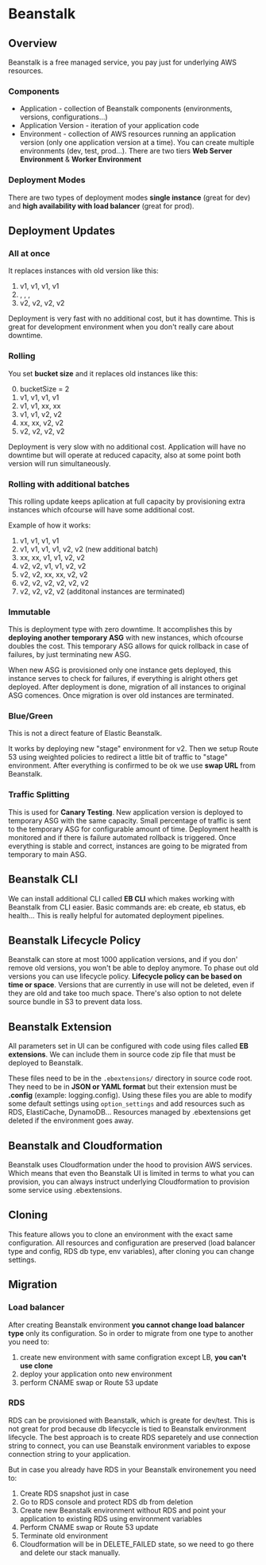 # Beanstalk

## Overview

Beanstalk is a free managed service, you pay just for underlying AWS resources.

### Components

- Application - collection of Beanstalk components (environments, versions, configurations...)
- Application Version - iteration of your application code
- Environment - collection of AWS resources running an application version (only one application version at a time). You can create multiple environments (dev, test, prod...). There are two tiers **Web Server Environment** & **Worker Environment**

### Deployment Modes

There are two types of deployment modes **single instance** (great for dev) and **high availability with load balancer** (great for prod).

## Deployment Updates

### All at once

It replaces instances with old version like this:

1. v1, v1, v1, v1
2. , , ,
3. v2, v2, v2, v2

Deployment is very fast with no additional cost, but it has downtime. This is great for development environment when you don't really care about downtime.

### Rolling

You set **bucket size** and it replaces old instances like this:

0. bucketSize = 2
1. v1, v1, v1, v1
2. v1, v1, xx, xx
3. v1, v1, v2, v2
4. xx, xx, v2, v2
5. v2, v2, v2, v2

Deployment is very slow with no additional cost. Application will have no downtime but will operate at reduced capacity, also at some point both version will run simultaneously.

### Rolling with additional batches

This rolling update keeps aplication at full capacity by provisioning extra instances which ofcourse will have some additional cost.

Example of how it works:

1. v1, v1, v1, v1
2. v1, v1, v1, v1, v2, v2 (new additional batch)
3. xx, xx, v1, v1, v2, v2
4. v2, v2, v1, v1, v2, v2
5. v2, v2, xx, xx, v2, v2
6. v2, v2, v2, v2, v2, v2
7. v2, v2, v2, v2 (additonal instances are terminated)

### Immutable

This is deployment type with zero downtime. It accomplishes this by **deploying another temporary ASG** with new instances, which ofcourse doubles the cost. This temporary ASG allows for quick rollback in case of failures, by just terminating new ASG.

When new ASG is provisioned only one instance gets deployed, this instance serves to check for failures, if everything is alright others get deployed.
After deployment is done, migration of all instances to original ASG comences. Once migration is over old instances are terminated.

### Blue/Green

This is not a direct feature of Elastic Beanstalk.

It works by deploying new "stage" environment for v2. Then we setup Route 53 using weighted policies to redirect a little bit of traffic to "stage" environment. After everything is confirmed to be ok we use **swap URL** from Beanstalk.

### Traffic Splitting

This is used for **Canary Testing**. New application version is deployed to temporary ASG with the same capacity. Small percentage of traffic is sent to the temporary ASG for configurable amount of time. Deployment health is monitored and if there is failure automated rollback is triggered.
Once everything is stable and correct, instances are going to be migrated from temporary to main ASG.

## Beanstalk CLI

We can install additional CLI called **EB CLI** which makes working with Beanstalk from CLI easier. Basic commands are: eb create, eb status, eb health...
This is really helpful for automated deployment pipelines.

## Beanstalk Lifecycle Policy

Beanstalk can store at most 1000 application versions, and if you don' remove old versions, you won't be able to deploy anymore.
To phase out old versions you can use lifecycle policy. **Lifecycle policy can be based on time or space**. Versions that are currently in use will not be deleted, even if they are old and take too much space. There's also option to not delete source bundle in S3 to prevent data loss.

## Beanstalk Extension

All parameters set in UI can be configured with code using files called **EB extensions**. We can include them in source code zip file that must be deployed to Beanstalk.

These files need to be in the `.ebextensions/` directory in source code root. They need to be in **JSON or YAML format** but their extension must be **.config** (example: logging.config). Using these files you are able to modify some default settings using `option_settings` and add resources such as RDS, ElastiCache, DynamoDB... Resources managed by .ebextensions get deleted if the environment goes away.

## Beanstalk and Cloudformation

Beanstalk uses Cloudformation under the hood to provision AWS services. Which means that even tho Beanstalk UI is limited in terms to what you can provision, you can always instruct underlying Cloudformation to provision some service using .ebextensions.

## Cloning

This feature allows you to clone an environment with the exact same configuration. All resources and configuration are preserved (load balancer type and config, RDS db type, env variables), after cloning you can change settings.

## Migration

### Load balancer

After creating Beanstalk environment **you cannot change load balancer type** only its configuration. So in order to migrate from one type to another you need to:

1. create new environment with same configration except LB, **you can't use clone**
2. deploy your application onto new environment
3. perform CNAME swap or Route 53 update

### RDS

RDS can be provisioned with Beanstalk, which is greate for dev/test. This is not great for prod because db lifecyccle is tied to Beanstalk environment lifecycle.
The best approach is to create RDS separetely and use connection string to connect, you can use Beanstalk environment variables to expose connection string to your application.

But in case you already have RDS in your Beanstalk environement you need to:

1. Create RDS snapshot just in case
2. Go to RDS console and protect RDS db from deletion
3. Create new Beanstalk environment without RDS and point your application to existing RDS using environment variables
4. Perform CNAME swap or Route 53 update
5. Terminate old environment
6. Cloudformation will be in DELETE_FAILED state, so we need to go there and delete our stack manually.
